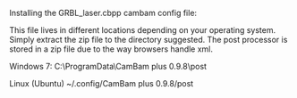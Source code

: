 Installing the GRBL_laser.cbpp cambam config file:

This file lives in different locations depending on your operating system.  Simply extract the zip file to the directory suggested.  The post processor is stored in a zip file due to the way browsers handle xml.

Windows 7:
C:\ProgramData\CamBam plus 0.9.8\post

Linux (Ubuntu)
~/.config/CamBam plus 0.9.8/post
